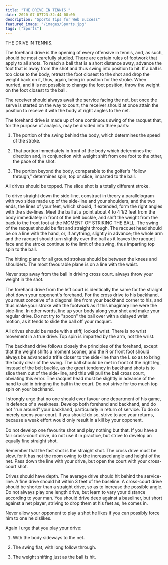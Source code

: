 ```yaml
---
title: "THE DRIVE IN TENNIS."
date: 2020-07-07T23:32:44-08:00
description: "Sports Tips for Web Success"
featured_image: "/images/Sports.jpg"
tags: ["Sports"]
---
```


THE DRIVE IN TENNIS. 

The forehand drive is the opening of every offensive in tennis, and, as such, should be most carefully studied. There are certain rules of footwork that apply to all shots. To reach a ball that is a short distance away, advance the foot that is away from the shot and thus swing into position to hit. If a ball is too close to the body, retreat the foot closest to the shot and drop the weight back on it, thus, again, being in position for the stroke. When hurried, and it is not possible to change the foot position, throw the weight on the foot closest to the ball. 

The receiver should always await the service facing the net, but once the serve is started on the way to court, the receiver should at once attain the position to receive it with the body at right angles to the net. 

The forehand drive is made up of one continuous swing of the racquet that, for the purpose of analysis, may be divided into three parts: 

1. The portion of the swing behind the body, which determines the speed of the stroke. 

2. That portion immediately in front of the body which determines the direction and, in conjunction with weight shift from one foot to the other, the pace of the shot. 

3. The portion beyond the body, comparable to the golfer's "follow through," determines spin, top or slice, imparted to the ball. 

All drives should be topped. The slice shot is a totally different stroke. 

To drive straight down the side-line, construct in theory a parallelogram with two sides made up of the side-line and your shoulders, and the two ends, the lines of your feet, which should, if extended, form the right angles with the side-lines. Meet the ball at a point about 4 to 4 1/2 feet from the body immediately in front of the belt buckle, and shift the weight from the back to the front foot at the MOMENT OF STRIKING THE BALL. The swing of the racquet should be flat and straight through. The racquet head should be on a line with the hand, or, if anything, slightly in advance; the whole arm and the racquet should turn slightly over the ball as it leaves the racquet face and the stroke continue to the limit of the swing, thus imparting top spin to the ball. 

The hitting plane for all ground strokes should be between the knees and shoulders. The most favourable plane is on a line with the waist. 

Never step away from the ball in driving cross court. always throw your weight in the shot. 

The forehand drive from the left court is identically the same for the straight shot down your opponent's forehand. For the cross drive to his backhand, you must conceive of a diagonal line from your backhand corner to his, and thus make your stroke with the footwork as if this imaginary line were the side-line. In other words, line up your body along your shot and make your regular drive. Do not try to "spoon" the ball over with a delayed wrist motion, as it tends to slide the ball off your racquet. 

All drives should be made with a stiff, locked wrist. There is no wrist movement in a true drive. Top spin is imparted by the arm, not the wrist. 

The backhand drive follows closely the principles of the forehand, except that the weight shifts a moment sooner, and the R or front foot should always be advanced a trifle closer to the side-line than the L so as to bring the body clear of the swing. The ball should be met in front of the right leg, instead of the belt buckle, as the great tendency in backhand shots is to slice them out of the side-line, and this will pull the ball cross court, obviating this error. The racquet head must be slightly in advance of the hand to aid in bringing the ball in the court. Do not strive for too much top spin on your backhand. 

I strongly urge that no one should ever favour one department of his game, in defence of a weakness. Develop both forehand and backhand, and do not "run around" your backhand, particularly in return of service. To do so merely opens your court. If you should do so, strive to ace your returns, because a weak effort would only result in a kill by your opponent. 

Do not develop one favourite shot and play nothing but that. If you have a fair cross-court drive, do not use it in practice, but strive to develop an equally fine straight shot. 

Remember that the fast shot is the straight shot. The cross drive must be slow, for it has not the room owing to the increased angle and height of the net. Pass down the line with your drive, but open the court with your cross-court shot. 

Drives should have depth. The average drive should hit behind the service-line. A fine drive should hit within 3 feet of the baseline. A cross-court drive should be shorter than a straight drive, so as to increase the possible angle. Do not always play one length drive, but learn to vary your distance according to your man. You should drive deep against a baseliner, but short against a net player, striving to drop them at his feet as, he comes in. 

Never allow your opponent to play a shot he likes if you can possibly force him to one he dislikes. 

Again I urge that you play your drive: 

1. With the body sideways to the net. 

2. The swing flat, with long follow through. 

3. The weight shifting just as the ball is hit. 

 
